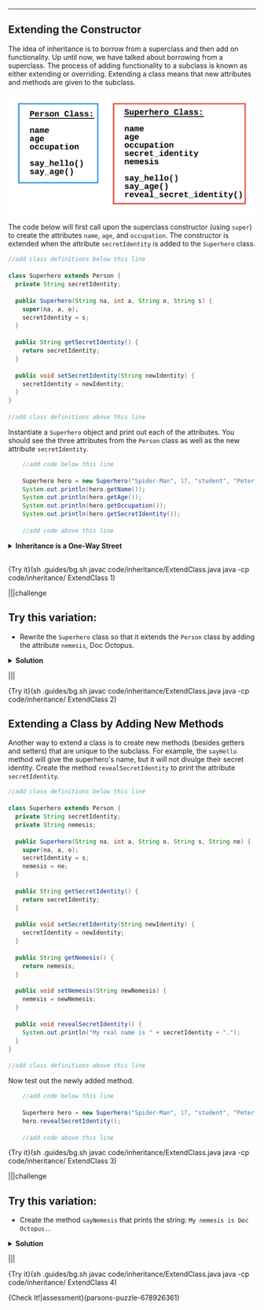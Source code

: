 ----------

## Extending the Constructor

The idea of inheritance is to borrow from a superclass and then add on functionality. Up until now, we have talked about borrowing from a superclass. The process of adding functionality to a subclass is known as either extending or overriding. Extending a class means that new attributes and methods are given to the subclass.

![Superhero and Person Classes](.guides/img/inheritance/parent_child_classes.png)

The code below will first call upon the superclass constructor (using `super`) to create the attributes `name`, `age`, and `occupation`. The constructor is extended when the attribute `secretIdentity` is added to the `Superhero` class.

```java
//add class definitions below this line

class Superhero extends Person {
  private String secretIdentity;
  
  public Superhero(String na, int a, String o, String s) {
    super(na, a, o);
    secretIdentity = s;
  }
  
  public String getSecretIdentity() {
    return secretIdentity;
  }
  
  public void setSecretIdentity(String newIdentity) {
    secretIdentity = newIdentity;
  }
}
  
//add class definitions above this line
```

Instantiate a `Superhero` object and print out each of the attributes. You should see the three attributes from the `Person` class as well as the new attribute `secretIdentity`.

```java
    //add code below this line

    Superhero hero = new Superhero("Spider-Man", 17, "student", "Peter Parker");
    System.out.println(hero.getName());
    System.out.println(hero.getAge());
    System.out.println(hero.getOccupation());
    System.out.println(hero.getSecretIdentity());

    //add code above this line
```

<details>
  <summary><strong>Inheritance is a One-Way Street</strong></summary>
  Inheritance shares attributes and methods from the superclass to the subclass. When a subclass is extended, it cannot share the new additions with their superclass. In the code above, <code>Superhero</code> has access to <code>name</code>, but <code>Person</code> does not have access to <code>secretIdentity</code>.
</details><br>

{Try it}(sh .guides/bg.sh javac code/inheritance/ExtendClass.java java -cp code/inheritance/ ExtendClass 1)

|||challenge
## Try this variation:
* Rewrite the `Superhero` class so that it extends the `Person` class by adding the attribute `nemesis`, Doc Octopus.
<details>
  <summary><strong>Solution</strong></summary>

```java
//add class definitions below this line

class Superhero extends Person {
  private String secretIdentity;
  private String nemesis;
  
  public Superhero(String na, int a, String o, String s, String ne) {
    super(na, a, o);
    secretIdentity = s;
    nemesis = ne;
  }
  
  public String getSecretIdentity() {
    return secretIdentity;
  }
  
  public void setSecretIdentity(String newIdentity) {
    secretIdentity = newIdentity;
  }
  
  public String getNemesis() {
    return nemesis;
  }
  
  public void setNemesis(String newNemesis) {
    nemesis = newNemesis;
  }
}
  
//add class definitions above this line
```
  
  Now instantiate a `Superhero` object and make sure that the new attribute works as expected.
  
```java
    //add code below this line

    Superhero hero = new Superhero("Spider-Man", 17, "student", "Peter Parker", "Doc Octopus");
    System.out.println(hero.getName());
    System.out.println(hero.getAge());
    System.out.println(hero.getOccupation());
    System.out.println(hero.getSecretIdentity());
    System.out.println(hero.getNemesis());

    //add code above this line
```  

</details>

|||

{Try it}(sh .guides/bg.sh javac code/inheritance/ExtendClass.java java -cp code/inheritance/ ExtendClass 2)

## Extending a Class by Adding New Methods

Another way to extend a class is to create new methods (besides getters and setters) that are unique to the subclass. For example, the `sayHello` method will give the superhero's name, but it will not divulge their secret identity. Create the method `revealSecretIdentity` to print the attribute `secretIdentity`.

```java
//add class definitions below this line

class Superhero extends Person {
  private String secretIdentity;
  private String nemesis;
  
  public Superhero(String na, int a, String o, String s, String ne) {
    super(na, a, o);
    secretIdentity = s;
    nemesis = ne;
  }
  
  public String getSecretIdentity() {
    return secretIdentity;
  }
  
  public void setSecretIdentity(String newIdentity) {
    secretIdentity = newIdentity;
  }
  
  public String getNemesis() {
    return nemesis;
  }
  
  public void setNemesis(String newNemesis) {
    nemesis = newNemesis;
  }
  
  public void revealSecretIdentity() {
    System.out.println("My real name is " + secretIdentity + ".");
  }
}

//add class definitions above this line
```

Now test out the newly added method.

```java
    //add code below this line

    Superhero hero = new Superhero("Spider-Man", 17, "student", "Peter Parker", "Doc Octopus");
    hero.revealSecretIdentity();

    //add code above this line
```  

{Try it}(sh .guides/bg.sh javac code/inheritance/ExtendClass.java java -cp code/inheritance/ ExtendClass 3)

|||challenge
## Try this variation:
* Create the method `sayNemesis` that prints the string:
`My nemesis is Doc Octopus.`.
<details><summary><strong>Solution</strong></summary>

```java
//add class definitions below this line

class Superhero extends Person {
  private String secretIdentity;
  private String nemesis;
  
  public Superhero(String na, int a, String o, String s, String ne) {
    super(na, a, o);
    secretIdentity = s;
    nemesis = ne;
  }
  
  public String getSecretIdentity() {
    return secretIdentity;
  }
  
  public void setSecretIdentity(String newIdentity) {
    secretIdentity = newIdentity;
  }
  
  public String getNemesis() {
    return nemesis;
  }
  
  public void setNemesis(String newNemesis) {
    nemesis = newNemesis;
  }
  
  public void revealSecretIdentity() {
    System.out.println("My real name is " + secretIdentity + ".");
  }
  
  public void sayNemesis() {
    System.out.println("My nemesis is " + nemesis + ".");
  }
}

//add class definitions above this line
```
  
  Now invoke the `sayNemesis` method.
  
```java
    //add code below this line

    Superhero hero = new Superhero("Spider-Man", 17, "student", "Peter Parker", "Doc Octopus");
    hero.sayNemesis();

    //add code above this line 
```

</details>

|||

{Try it}(sh .guides/bg.sh javac code/inheritance/ExtendClass.java java -cp code/inheritance/ ExtendClass 4)

{Check It!|assessment}(parsons-puzzle-678926361)

